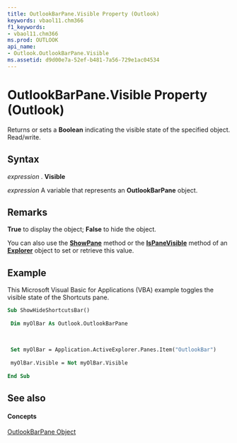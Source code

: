 ```yaml
---
title: OutlookBarPane.Visible Property (Outlook)
keywords: vbaol11.chm366
f1_keywords:
- vbaol11.chm366
ms.prod: OUTLOOK
api_name:
- Outlook.OutlookBarPane.Visible
ms.assetid: d9d00e7a-52ef-b481-7a56-729e1ac04534
---
```



# OutlookBarPane.Visible Property (Outlook)

Returns or sets a  **Boolean** indicating the visible state of the specified object. Read/write.


## Syntax

 _expression_ . **Visible**

 _expression_ A variable that represents an **OutlookBarPane** object.


## Remarks

 **True** to display the object; **False** to hide the object.

You can also use the  **[ShowPane](explorer-showpane-method-outlook.md)** method or the **[IsPaneVisible](explorer-ispanevisible-method-outlook.md)** method of an **[Explorer](explorer-object-outlook.md)** object to set or retrieve this value.


## Example

This Microsoft Visual Basic for Applications (VBA) example toggles the visible state of the Shortcuts pane.


```vb
Sub ShowHideShortcutsBar() 
 
 Dim myOlBar As Outlook.OutlookBarPane 
 
 
 
 Set myOlBar = Application.ActiveExplorer.Panes.Item("OutlookBar") 
 
 myOlBar.Visible = Not myOlBar.Visible 
 
End Sub
```


## See also


#### Concepts


[OutlookBarPane Object](outlookbarpane-object-outlook.md)

